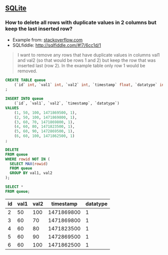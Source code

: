 ## [SQLite](..)

### How to delete all rows with duplicate values in 2 columns but keep the last inserted row?
- Example from: [stackoverflow.com](https://stackoverflow.com/a/74994082/7485823)
- SQLfiddle: http://sqlfiddle.com/#!7/6cc1d/1



> I want to remove any rows that have duplicate values 
> in columns val1 and val2 (so that would be rows 1 and 2) 
> but keep the row that was inserted last (row 2). 
> In the example table only row 1 would be removed.

```sql
CREATE TABLE queue
    (`id` int, `val1` int, `val2` int, `timestamp` float, `datatype` int )
;
    
INSERT INTO queue
    (`id`, `val1`, `val2`, `timestamp`, `datatype`)
VALUES
    (1, 50, 100, 1471869500, 1),
    (2, 50, 100, 1471869800, 1),
    (3, 60, 70, 1471869800, 1),
    (4, 60, 80, 1471823500, 1),
    (5, 60, 90, 1472869500, 1),
    (6, 60, 100, 1471862500, 1)
;
```
```sql
DELETE
FROM queue
WHERE rowid NOT IN (
  SELECT MAX(rowid) 
  FROM queue 
  GROUP BY val1, val2
);

SELECT * 
FROM queue;
```


id	|val1	|val2	|timestamp	|datatype
---|---|---|---|---
2	|50	|100	|1471869800	|1
3	|60	|70	|1471869800	|1
4	|60	|80	|1471823500	|1
5	|60	|90	|1472869500	|1
6	|60	|100	|1471862500	|1
